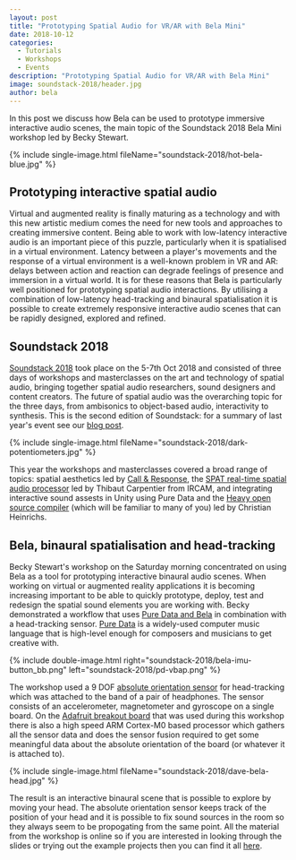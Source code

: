 ```yaml
---
layout: post
title: "Prototyping Spatial Audio for VR/AR with Bela Mini"
date: 2018-10-12
categories:
  - Tutorials
  - Workshops
  - Events
description: "Prototyping Spatial Audio for VR/AR with Bela Mini"
image: soundstack-2018/header.jpg
author: bela
---
```


In this post we discuss how Bela can be used to prototype immersive interactive audio scenes, the main topic of the Soundstack 2018 Bela Mini workshop led by Becky Stewart.

{% include single-image.html fileName="soundstack-2018/hot-bela-blue.jpg" %}


## Prototyping interactive spatial audio

Virtual and augmented reality is finally maturing as a technology and with this new artistic medium comes the need for new tools and approaches to creating immersive content. Being able to work with low-latency interactive audio is an important piece of this puzzle, particularly when it is spatialised in a virtual environment. 
Latency between a player's movements and the response of a virtual environment is a well-known problem in VR and AR: delays between action and reaction can degrade feelings of presence and immersion in a virtual world.
It is for these reasons that Bela is particularly well positioned for prototyping spatial audio interactions. 
By utilising a combination of low-latency head-tracking and binaural spatialisation it is possible to create extremely responsive interactive audio scenes that can be rapidly designed, explored and refined. 


## Soundstack 2018

[Soundstack 2018](http://angelamcarthur.com/soundstack-2018/) took place on the 5-7th Oct 2018 and consisted of three days of workshops and masterclasses on the art and technology of spatial audio, bringing together spatial audio researchers, sound designers and content creators. The future of spatial audio was the overarching topic for the three days, from ambisonics to object-based audio, interactivity to synthesis. This is the second edition of Soundstack: for a summary of last year's event see our [blog post](https://blog.bela.io/2017/09/22/bela-headtracking-binaural-spatial-audio/).

{% include single-image.html fileName="soundstack-2018/dark-potentiometers.jpg" %}

This year the workshops and masterclasses covered a broad range of topics: spatial aesthetics led by [Call & Response](https://www.callandresponse.org.uk/), the [SPAT real-time spatial audio processor](https://forumnet.ircam.fr/product/spat-en/) led by Thibaut Carpentier from IRCAM, and integrating interactive sound assests in Unity using Pure Data and the [Heavy open source compiler](https://github.com/enzienaudio/hvcc) (which will be familiar to many of you) led by Christian Heinrichs.

## Bela, binaural spatialisation and head-tracking

Becky Stewart's workshop on the Saturday morning concentrated on using Bela as a tool for prototyping interactive binaural audio scenes. When working on virtual or augmented reality applications it is becoming increasing important to be able to quickly prototype, deploy, test and redesign the spatial sound elements you are working with. Becky demonstrated a workflow that uses [Pure Data and Bela](https://github.com/BelaPlatform/Bela/wiki/Running-Puredata-patches-on-Bela) in combination with a head-tracking sensor. [Pure Data](https://puredata.info/) is a widely-used computer music language that is high-level enough for composers and musicians to get creative with.

{% include double-image.html right="soundstack-2018/bela-imu-button_bb.png" left="soundstack-2018/pd-vbap.png" %}


The workshop used a 9 DOF [absolute orientation sensor](https://learn.adafruit.com/adafruit-bno055-absolute-orientation-sensor/overview) for head-tracking which was attached to the band of a pair of headphones. The sensor consists of an accelerometer, magnetometer and gyroscope on a single board. On the [Adafruit breakout board](https://learn.adafruit.com/adafruit-bno055-absolute-orientation-sensor/overview) that was used during this workshop there is also a high speed ARM Cortex-M0 based processor which gathers all the sensor data and does the sensor fusion required to get some meaningful data about the absolute orientation of the board (or whatever it is attached to).

{% include single-image.html fileName="soundstack-2018/dave-bela-head.jpg" %}

The result is an interactive binaural scene that is possible to explore by moving your head. The absolute orientation sensor keeps track of the position of your head and it is possible to fix sound sources in the room so they always seem to be propogating from the same point. All the material from the workshop is online so if you are interested in looking through the slides or trying out the example projects then you can find it all [here](https://github.com/theleadingzero/belaonurhead/wiki/Soundstack-2018-Workshop).
